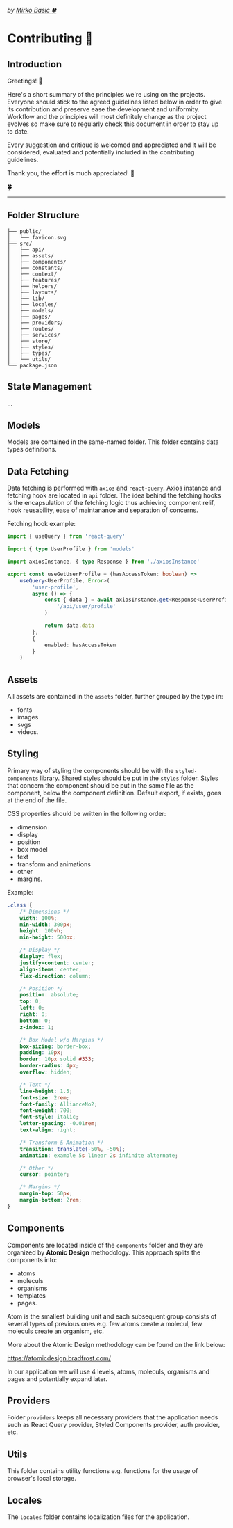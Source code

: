 _by [Mirko Basic 🍀](https://github.com/bejzik8)_

# Contributing 👷

## Introduction

Greetings! 👋

Here's a short summary of the principles we're using on the projects. Everyone should stick to the agreed guidelines listed below in order to give its contribution and preserve ease the development and uniformity. Workflow and the principles will most definitely change as the project evolves so make sure to regularly check this document in order to stay up to date.

Every suggestion and critique is welcomed and appreciated and it will be considered, evaluated and potentially included in the contributing guidelines.

Thank you, the effort is much appreciated! 🙏

🍀

<hr>

## Folder Structure

```text
├── public/
│   └── favicon.svg
├── src/
│   ├── api/
│   ├── assets/
│   ├── components/
│   ├── constants/
│   ├── context/
│   ├── features/
│   ├── helpers/
│   ├── layouts/
│   ├── lib/
│   ├── locales/
│   ├── models/
│   ├── pages/
│   ├── providers/
│   ├── routes/
│   ├── services/
│   ├── store/
│   ├── styles/
│   ├── types/
│   └── utils/
└── package.json
```

## State Management

...

## Models

Models are contained in the same-named folder. This folder contains data types definitions.

## Data Fetching

Data fetching is performed with `axios` and `react-query`. Axios instance and fetching hook are located in `api` folder. The idea behind the fetching hooks is the encapsulation of the fetching logic thus achieving component relif, hook reusability, ease of maintanance and separation of concerns.

Fetching hook example:

```typescript
import { useQuery } from 'react-query'

import { type UserProfile } from 'models'

import axiosInstance, { type Response } from './axiosInstance'

export const useGetUserProfile = (hasAccessToken: boolean) =>
    useQuery<UserProfile, Error>(
        'user-profile',
        async () => {
            const { data } = await axiosInstance.get<Response<UserProfile>>(
                '/api/user/profile'
            )

            return data.data
        },
        {
            enabled: hasAccessToken
        }
    )
```

## Assets

All assets are contained in the `assets` folder, further grouped by the type in:

-   fonts
-   images
-   svgs
-   videos.

## Styling

Primary way of styling the components should be with the `styled-components` library. Shared styles should be put in the `styles` folder. Styles that concern the component should be put in the same file as the component, below the component definition. Default export, if exists, goes at the end of the file.

CSS properties should be written in the following order:

-   dimension
-   display
-   position
-   box model
-   text
-   transform and animations
-   other
-   margins.

Example:

```css
.class {
    /* Dimensions */
    width: 100%;
    min-width: 300px;
    height: 100vh;
    min-height: 500px;

    /* Display */
    display: flex;
    justify-content: center;
    align-items: center;
    flex-direction: column;

    /* Position */
    position: absolute;
    top: 0;
    left: 0;
    right: 0;
    bottom: 0;
    z-index: 1;

    /* Box Model w/o Margins */
    box-sizing: border-box;
    padding: 10px;
    border: 10px solid #333;
    border-radius: 4px;
    overflow: hidden;

    /* Text */
    line-height: 1.5;
    font-size: 2rem;
    font-family: AllianceNo2;
    font-weight: 700;
    font-style: italic;
    letter-spacing: -0.01rem;
    text-align: right;

    /* Transform & Animation */
    transition: translate(-50%, -50%);
    animation: example 5s linear 2s infinite alternate;

    /* Other */
    cursor: pointer;

    /* Margins */
    margin-top: 50px;
    margin-bottom: 2rem;
}
```

## Components

Components are located inside of the `components` folder and they are organized by **Atomic Design** methodology. This approach splits the components into:

-   atoms
-   moleculs
-   organisms
-   templates
-   pages.

Atom is the smallest building unit and each subsequent group consists of several types of previous ones e.g. few atoms create a molecul, few moleculs create an organism, etc.

More about the Atomic Design methodology can be found on the link below:

https://atomicdesign.bradfrost.com/

In our application we will use 4 levels, atoms, moleculs, organisms and pages and potentially expand later.

## Providers

Folder `providers` keeps all necessary providers that the application needs such as React Query provider, Styled Components provider, auth provider, etc.

## Utils

This folder contains utility functions e.g. functions for the usage of browser's local storage.

## Locales

The `locales` folder contains localization files for the application.
